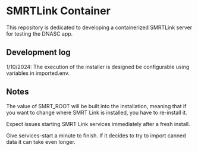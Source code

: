 # SMRTLink Container

This repository is dedicated to developing a containerized SMRTLink
server for testing the DNASC app.

## Development log

1/10/2024: The execution of the installer is designed be configurable using
variables in imported.env.

## Notes

The value of SMRT_ROOT will be built into the installation, meaning that
if you want to change where SMRT Link is installed, you have to re-install
it.

Expect issues starting SMRT Link services immediately after a fresh install.

Give services-start a minute to finish. If it decides to try to import
canned data it can take even longer.